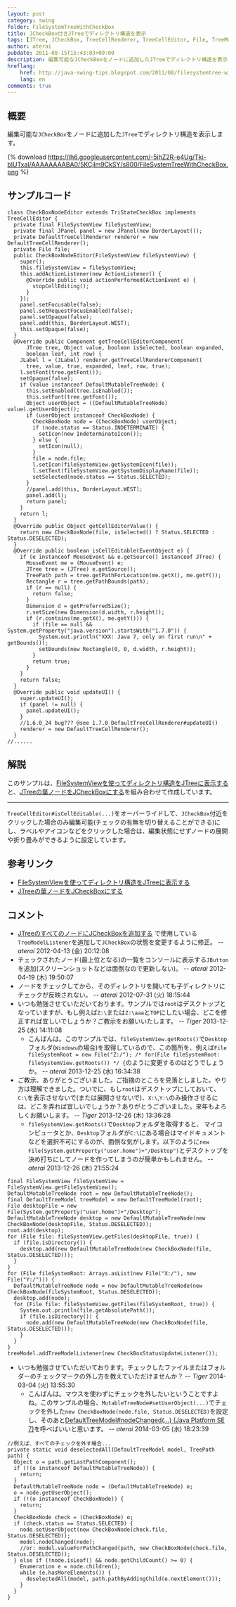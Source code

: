 ```yaml
---
layout: post
category: swing
folder: FileSystemTreeWithCheckBox
title: JCheckBox付きJTreeでディレクトリ構造を表示
tags: [JTree, JCheckBox, TreeCellRenderer, TreeCellEditor, File, TreeModelListener, SwingWorker]
author: aterai
pubdate: 2011-08-15T15:43:03+09:00
description: 編集可能なJCheckBoxをノードに追加したJTreeでディレクトリ構造を表示します。
hreflang:
    href: http://java-swing-tips.blogspot.com/2011/08/filesystemtree-with-jcheckbox.html
    lang: en
comments: true
---
```

## 概要
編集可能な`JCheckBox`をノードに追加した`JTree`でディレクトリ構造を表示します。

{% download https://lh6.googleusercontent.com/-5ihZ2R-e4Ug/Tki-blUTxaI/AAAAAAAABA0/5KCjlm9CkSY/s800/FileSystemTreeWithCheckBox.png %}

## サンプルコード
<pre class="prettyprint"><code>class CheckBoxNodeEditor extends TriStateCheckBox implements TreeCellEditor {
  private final FileSystemView fileSystemView;
  private final JPanel panel = new JPanel(new BorderLayout());
  private DefaultTreeCellRenderer renderer = new DefaultTreeCellRenderer();
  private File file;
  public CheckBoxNodeEditor(FileSystemView fileSystemView) {
    super();
    this.fileSystemView = fileSystemView;
    this.addActionListener(new ActionListener() {
      @Override public void actionPerformed(ActionEvent e) {
        stopCellEditing();
      }
    });
    panel.setFocusable(false);
    panel.setRequestFocusEnabled(false);
    panel.setOpaque(false);
    panel.add(this, BorderLayout.WEST);
    this.setOpaque(false);
  }
  @Override public Component getTreeCellEditorComponent(
      JTree tree, Object value, boolean isSelected, boolean expanded,
      boolean leaf, int row) {
    JLabel l = (JLabel) renderer.getTreeCellRendererComponent(
      tree, value, true, expanded, leaf, row, true);
    l.setFont(tree.getFont());
    setOpaque(false);
    if (value instanceof DefaultMutableTreeNode) {
      this.setEnabled(tree.isEnabled());
      this.setFont(tree.getFont());
      Object userObject = ((DefaultMutableTreeNode) value).getUserObject();
      if (userObject instanceof CheckBoxNode) {
        CheckBoxNode node = (CheckBoxNode) userObject;
        if (node.status == Status.INDETERMINATE) {
          setIcon(new IndeterminateIcon());
        } else {
          setIcon(null);
        }
        file = node.file;
        l.setIcon(fileSystemView.getSystemIcon(file));
        l.setText(fileSystemView.getSystemDisplayName(file));
        setSelected(node.status == Status.SELECTED);
      }
      //panel.add(this, BorderLayout.WEST);
      panel.add(l);
      return panel;
    }
    return l;
  }
  @Override public Object getCellEditorValue() {
    return new CheckBoxNode(file, isSelected() ? Status.SELECTED : Status.DESELECTED);
  }
  @Override public boolean isCellEditable(EventObject e) {
    if (e instanceof MouseEvent &amp;&amp; e.getSource() instanceof JTree) {
      MouseEvent me = (MouseEvent) e;
      JTree tree = (JTree) e.getSource();
      TreePath path = tree.getPathForLocation(me.getX(), me.getY());
      Rectangle r = tree.getPathBounds(path);
      if (r == null) {
        return false;
      }
      Dimension d = getPreferredSize();
      r.setSize(new Dimension(d.width, r.height));
      if (r.contains(me.getX(), me.getY())) {
        if (file == null &amp;&amp; System.getProperty("java.version").startsWith("1.7.0")) {
          System.out.println("XXX: Java 7, only on first run\n" + getBounds());
          setBounds(new Rectangle(0, 0, d.width, r.height));
        }
        return true;
      }
    }
    return false;
  }
  @Override public void updateUI() {
    super.updateUI();
    if (panel != null) {
      panel.updateUI();
    }
    //1.6.0_24 bug??? @see 1.7.0 DefaultTreeCellRenderer#updateUI()
    renderer = new DefaultTreeCellRenderer();
  }
//......
</code></pre>

## 解説
このサンプルは、[FileSystemViewを使ってディレクトリ構造をJTreeに表示する](http://ateraimemo.com/Swing/DirectoryTree.html)と、[JTreeの葉ノードをJCheckBoxにする](http://ateraimemo.com/Swing/CheckBoxNodeTree.html)を組み合わせて作成しています。

- - - -
`TreeCellEditor#isCellEditable(...)`をオーバーライドして、`JCheckBox`付近をクリックした場合のみ編集可能(チェックの有無を切り替えることができる)にし、ラベルやアイコンなどをクリックした場合は、編集状態にせずノードの展開や折り畳みができるように設定しています。

## 参考リンク
- [FileSystemViewを使ってディレクトリ構造をJTreeに表示する](http://ateraimemo.com/Swing/DirectoryTree.html)
- [JTreeの葉ノードをJCheckBoxにする](http://ateraimemo.com/Swing/CheckBoxNodeTree.html)

<!-- dummy comment line for breaking list -->

## コメント
- [JTreeのすべてのノードにJCheckBoxを追加する](http://ateraimemo.com/Swing/CheckBoxNodeEditor.html) で使用している`TreeModelListener`を追加して`JCheckBox`の状態を変更するように修正。 -- *aterai* 2012-04-13 (金) 20:12:08
- チェックされたノード(最上位となる)の一覧をコンソールに表示する`JButton`を追加(スクリーンショットなどは面倒なので更新しない)。 -- *aterai* 2012-04-19 (木) 19:50:07
- ノードをチェックしてから、そのディレクトリを開いても子ディレクトリにチェックが反映されない。 -- *aterai* 2012-07-31 (火) 18:15:44
- いつも勉強させていただいております。サンプルでは`root`はデスクトップとなっていますが、もし例えば`Z:\`または`Z:\aaa`と`TOP`にしたい場合、どこを修正すれば宜しいでしょうか？ご教示をお願いいたします。 -- *Tiger* 2013-12-25 (水) 14:11:08
    - こんばんは。このサンプルでは、`fileSystemView.getRoots()`で`Desktop`フォルダ(`Windows`の場合)を取得しているので、この箇所を、例えば`File fileSystemRoot = new File("Z:/"); /* for(File fileSystemRoot: fileSystemView.getRoots()) */ {`のように変更するのはどうでしょうか。 -- *aterai* 2013-12-25 (水) 16:34:38
- ご教示、ありがとうございました。ご指摘のところを見落としました。やり方は理解できました。ついでに、もし`root`はデスクトップにしておいて、`C:\`を表示させないで(または展開させないで)、`X:\`,`Y:\`のみ操作させるには、どこを弄れば宜しいでしょうか？ありがとうございました。来年もよろしくお願いします。 -- *Tiger* 2013-12-26 (木) 13:36:28
    - `fileSystemView.getRoots()`で`Desktop`フォルダを取得すると、 マイコンピュータとか、`Desktop`フォルダが`C:\`にある場合はマイドキュメントなどを選択不可にするのが、面倒な気がします。以下のように`new File(System.getProperty("user.home")+"/Desktop")`とデスクトップを決め打ちにしてノードを作ってしまうのが簡単かもしれません。 -- *aterai* 2013-12-26 (木) 21:55:24

<!-- dummy comment line for breaking list -->

<pre class="prettyprint"><code>final FileSystemView fileSystemView = FileSystemView.getFileSystemView();
DefaultMutableTreeNode root = new DefaultMutableTreeNode();
final DefaultTreeModel treeModel = new DefaultTreeModel(root);
File desktopFile = new File(System.getProperty("user.home")+"/Desktop");
DefaultMutableTreeNode desktop = new DefaultMutableTreeNode(new CheckBoxNode(desktopFile, Status.DESELECTED));
root.add(desktop);
for (File file: fileSystemView.getFiles(desktopFile, true)) {
  if (file.isDirectory()) {
    desktop.add(new DefaultMutableTreeNode(new CheckBoxNode(file, Status.DESELECTED)));
  }
}
for (File fileSystemRoot: Arrays.asList(new File("X:/"), new File("Y:/"))) {
  DefaultMutableTreeNode node = new DefaultMutableTreeNode(new CheckBoxNode(fileSystemRoot, Status.DESELECTED));
  desktop.add(node);
  for (File file: fileSystemView.getFiles(fileSystemRoot, true)) {
    System.out.println(file.getAbsolutePath());
    if (file.isDirectory()) {
      node.add(new DefaultMutableTreeNode(new CheckBoxNode(file, Status.DESELECTED)));
    }
  }
}
treeModel.addTreeModelListener(new CheckBoxStatusUpdateListener());
</code></pre>
- いつも勉強させていただいております。チェックしたファイルまたはフォルダーのチェックマークの外し方を教えていただけませんか？ -- *Tiger* 2014-03-04 (火) 13:55:30
    - こんばんは。マウスを使わずにチェックを外したいということですよね。このサンプルの場合、`MutableTreeNode#setUserObject(...)`でチェックを外した`new CheckBoxNode(node.file, Status.DESELECTED)`を設定し、そのあと[DefaultTreeModel#nodeChanged(...) (Java Platform SE 7)](http://docs.oracle.com/javase/jp/7/api/javax/swing/tree/DefaultTreeModel.html#nodeChanged%28javax.swing.tree.TreeNode%29)を呼べばいいと思います。 -- *aterai* 2014-03-05 (水) 18:23:39

<!-- dummy comment line for breaking list -->

<pre class="prettyprint"><code>//例えば、すべてのチェックを外す場合...
private static void deselectedAll(DefaultTreeModel model, TreePath path) {
  Object o = path.getLastPathComponent();
  if (!(o instanceof DefaultMutableTreeNode)) {
    return;
  }
  DefaultMutableTreeNode node = (DefaultMutableTreeNode) o;
  o = node.getUserObject();
  if (!(o instanceof CheckBoxNode)) {
    return;
  }
  CheckBoxNode check = (CheckBoxNode) o;
  if (check.status == Status.SELECTED) {
    node.setUserObject(new CheckBoxNode(check.file, Status.DESELECTED));
    model.nodeChanged(node);
    //or: model.valueForPathChanged(path, new CheckBoxNode(check.file, Status.DESELECTED));
  } else if (!node.isLeaf() &amp;&amp; node.getChildCount() &gt;= 0) {
    Enumeration e = node.children();
    while (e.hasMoreElements()) {
      deselectedAll(model, path.pathByAddingChild(e.nextElement()));
    }
  }
}
</code></pre>
